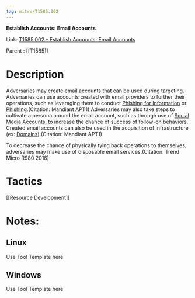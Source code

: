 ```yaml
---
tag: mitre/T1585.002
---
```


**Establish Accounts: Email Accounts**

Link: [T1585.002 - Establish Accounts: Email Accounts](https://attack.mitre.org/techniques/T1585/002)

Parent : [[T1585]]


# Description

Adversaries may create email accounts that can be used during targeting. Adversaries can use accounts created with email providers to further their operations, such as leveraging them to conduct [Phishing for Information](https://attack.mitre.org/techniques/T1598) or [Phishing](https://attack.mitre.org/techniques/T1566).(Citation: Mandiant APT1) Adversaries may also take steps to cultivate a persona around the email account, such as through use of [Social Media Accounts](https://attack.mitre.org/techniques/T1585/001), to increase the chance of success of follow-on behaviors. Created email accounts can also be used in the acquisition of infrastructure (ex: [Domains](https://attack.mitre.org/techniques/T1583/001)).(Citation: Mandiant APT1)

To decrease the chance of physically tying back operations to themselves, adversaries may make use of disposable email services.(Citation: Trend Micro R980 2016)

# Tactics


[[Resource Development]]


# Notes:

## Linux

Use Tool Template here

## Windows

Use Tool Template here